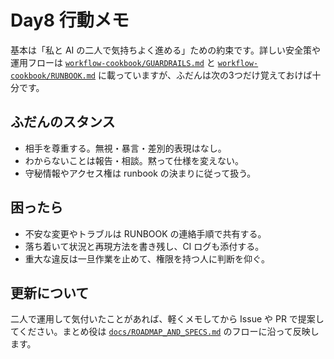 # Day8 行動メモ

基本は「私と AI の二人で気持ちよく進める」ための約束です。詳しい安全策や運用フローは [`workflow-cookbook/GUARDRAILS.md`](workflow-cookbook/GUARDRAILS.md) と [`workflow-cookbook/RUNBOOK.md`](workflow-cookbook/RUNBOOK.md) に載っていますが、ふだんは次の3つだけ覚えておけば十分です。

## ふだんのスタンス
- 相手を尊重する。無視・暴言・差別的表現はなし。
- わからないことは報告・相談。黙って仕様を変えない。
- 守秘情報やアクセス権は runbook の決まりに従って扱う。

## 困ったら
- 不安な変更やトラブルは RUNBOOK の連絡手順で共有する。
- 落ち着いて状況と再現方法を書き残し、CI ログも添付する。
- 重大な違反は一旦作業を止めて、権限を持つ人に判断を仰ぐ。

## 更新について
二人で運用して気付いたことがあれば、軽くメモしてから Issue や PR で提案してください。まとめ役は [`docs/ROADMAP_AND_SPECS.md`](docs/ROADMAP_AND_SPECS.md) のフローに沿って反映します。
